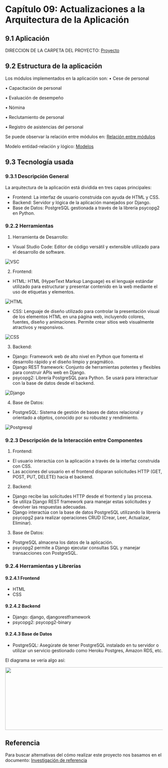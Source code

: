 # Capítulo 09: Actualizaciones a la Arquitectura de la Aplicación

## 9.1 Aplicación
DIRECCION DE LA CARPETA DEL PROYECTO: [Proyecto](https://github.com/N4VHI/Proyecto_DBD)

## 9.2 Estructura de la aplicación
Los módulos implementados en la aplicación son:
• Cese de personal

• Capacitación de personal

• Evaluación de desempeño

• Nómina

• Reclutamiento de personal

• Registro de asistencias del personal

Se puede observar la relación entre módulos en: [Relación entre módulos](../CAP1/1.md)

Modelo entidad-relación y lógico: [Modelos](../CAP3/3.md)

## 9.3 Tecnología usada
### 9.3.1 Descripción General
La arquitectura de la aplicación está dividida en tres capas principales:

- Frontend: La interfaz de usuario construida con ayuda de HTML y CSS.
- Backend: Servidor y lógica de la aplicación manejados por Django.
- Base de Datos: PostgreSQL gestionada a través de la librería psycopg2 en Python.

### 9.2.2 Herramientas
1. Herramienta de Desarrollo:
- Visual Studio Code: Editor de código versátil y extensible utilizado para el desarrollo de software.

![VSC](vsc.png)

2. Frontend:
- HTML: HTML (HyperText Markup Language) es el lenguaje estándar utilizado para estructurar y presentar contenido en la web mediante el uso de etiquetas y elementos.

![HTML](html.png)

- CSS: Lenguaje de diseño utilizado para controlar la presentación visual de los elementos HTML en una página web, incluyendo colores, fuentes, diseño y animaciones. Permite crear sitios web visualmente atractivos y responsivos.

![CSS](css.png)

3. Backend:
- Django: Framework web de alto nivel en Python que fomenta el desarrollo rápido y el diseño limpio y pragmático.
- Django REST framework: Conjunto de herramientas potentes y flexibles para construir APIs web en Django.
- psycopg2: Librería PostgreSQL para Python. Se usará para interactuar con la base de datos desde el backend.

![Django](django.png) 

4. Base de Datos:
- PostgreSQL: Sistema de gestión de bases de datos relacional y orientado a objetos, conocido por su robustez y rendimiento.

![Postgresql](postgresql.png) 

### 9.2.3 Descripción de la Interacción entre Componentes
1. Frontend:

- El usuario interactúa con la aplicación a través de la interfaz construida con CSS.
- Las acciones del usuario en el frontend disparan solicitudes HTTP (GET, POST, PUT, DELETE) hacia el backend.

2. Backend:

- Django recibe las solicitudes HTTP desde el frontend y las procesa.
- Se utiliza Django REST framework para manejar estas solicitudes y devolver las respuestas adecuadas.
- Django interactúa con la base de datos PostgreSQL utilizando la librería psycopg2 para realizar operaciones CRUD (Crear, Leer, Actualizar, Eliminar).

3. Base de Datos:

- PostgreSQL almacena los datos de la aplicación.
- psycopg2 permite a Django ejecutar consultas SQL y manejar transacciones con PostgreSQL.

### 9.2.4 Herramientas y Librerías
#### 9.2.4.1 Frontend
- HTML
- CSS

#### 9.2.4.2 Backend
- Django: django, djangorestframework
- psycopg2: psycopg2-binary

#### 9.2.4.3 Base de Datos
- PostgreSQL: Asegúrate de tener PostgreSQL instalado en tu servidor o utilizar un servicio gestionado como Heroku Postgres, Amazon RDS, etc.

El diagrama se vería algo así:
<br>
<link rel="stylesheet" type="text/css" href="estilos.css">
<img src="Relacion.png" width="700" height="200"><br>

## Referencia

Para buscar alternativas del cómo realizar este proyecto nos basamos en el documento:
[Investigación de referencia](https://dspace.lib.ntua.gr/xmlui/bitstream/handle/123456789/54652/%CE%94%CE%99%CE%A0%CE%9B_%CE%91%CE%92%CE%A1%CE%91%CE%9C%CE%99%CE%94%CE%97%CE%A3_%CE%A8%CE%91%CE%A1%CE%A1%CE%91%CE%A3.pdf?sequence=1)
